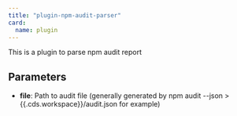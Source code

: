 ```yaml
---
title: "plugin-npm-audit-parser"
card: 
  name: plugin
---
```


This is a plugin to parse npm audit report

## Parameters

* **file**: Path to audit file (generally generated by npm audit --json >{{.cds.workspace}}/audit.json for example)



